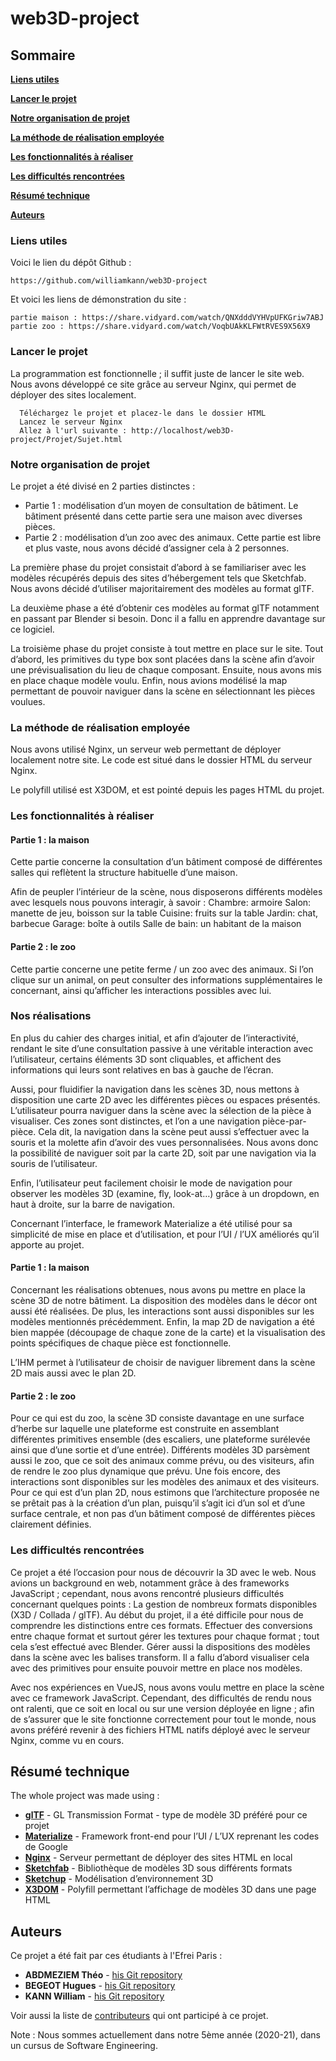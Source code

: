 # web3D-project

## Sommaire
**[Liens utiles](https://github.com/williamkann/web3D-project#liens-utiles)**

**[Lancer le projet](https://github.com/williamkann/web3D-project#lancer-le-projet)**

**[Notre organisation de projet](https://github.com/williamkann/web3D-project#notre-organisation-de-projet)**

**[La méthode de réalisation employée](https://github.com/williamkann/efrei-m2-otter-worlds#la-methode-de-realisation-employee)**

**[Les fonctionnalités à réaliser](https://github.com/williamkann/efrei-m2-otter-worlds#les-fonctionnalités-à-réaliser)**

**[Les difficultés rencontrées](https://github.com/williamkann/efrei-m2-otter-worlds#les-difficultés-rencontrées)**

**[Résumé technique](https://github.com/williamkann/efrei-m2-otter-worlds#technical-round-up)**

**[Auteurs](https://github.com/williamkann/efrei-m2-otter-worlds#authors)**



### Liens utiles
Voici le lien du dépôt Github :
 ```
https://github.com/williamkann/web3D-project
```

Et voici les liens de démonstration du site :
 ```
partie maison : https://share.vidyard.com/watch/QNXdddVYHVpUFKGriw7ABJ
partie zoo : https://share.vidyard.com/watch/VoqbUAkKLFWtRVES9X56X9
 ```



### Lancer le projet
La programmation est fonctionnelle ; il suffit juste de lancer le site web.
Nous avons développé ce site grâce au serveur Nginx, qui permet de déployer des sites localement.

```
  Téléchargez le projet et placez-le dans le dossier HTML
  Lancez le serveur Nginx
  Allez à l'url suivante : http://localhost/web3D-project/Projet/Sujet.html
```



### Notre organisation de projet
Le projet a été divisé en 2 parties distinctes : 
- Partie 1 : modélisation d’un moyen de consultation de bâtiment. Le bâtiment présenté dans cette partie sera une maison avec diverses pièces.
- Partie 2 : modélisation d’un zoo avec des animaux. Cette partie est libre et plus vaste, nous avons décidé d’assigner cela à 2 personnes. 
	

La première phase du projet consistait d’abord à se familiariser avec les modèles récupérés depuis des sites d’hébergement tels que Sketchfab. Nous avons décidé d’utiliser majoritairement des modèles au format glTF. 

La deuxième phase a été d’obtenir ces modèles au format glTF notamment en passant par Blender si besoin. Donc il a fallu en apprendre davantage sur ce logiciel. 

La troisième phase du projet consiste à tout mettre en place sur le site. Tout d’abord, les primitives du type box sont placées dans la scène afin d’avoir une prévisualisation du lieu de chaque composant. Ensuite, nous avons mis en place chaque modèle voulu. Enfin, nous avions modélisé la map permettant de pouvoir naviguer dans la scène en sélectionnant les pièces voulues.



### La méthode de réalisation employée
Nous avons utilisé Nginx, un serveur web permettant de  déployer localement notre site. Le code est situé dans le dossier HTML du serveur Nginx.

Le polyfill utilisé est X3DOM, et est pointé depuis les pages HTML du projet.



### Les fonctionnalités à réaliser
#### Partie 1 : la maison

Cette partie concerne la consultation d’un bâtiment composé de différentes salles qui reflètent la structure habituelle d’une maison.

Afin de peupler l’intérieur de la scène, nous disposerons différents modèles avec lesquels nous pouvons interagir, à savoir :
  Chambre: armoire
  Salon: manette de jeu, boisson sur la table
  Cuisine: fruits sur la table
  Jardin: chat, barbecue
  Garage: boîte à outils
  Salle de bain: un habitant de la maison


#### Partie 2 : le zoo

Cette partie concerne une petite ferme / un zoo avec des animaux. Si l’on clique sur un animal, on peut consulter des informations supplémentaires le concernant, ainsi qu’afficher les interactions possibles avec lui.



### Nos réalisations
En plus du cahier des charges initial, et afin d’ajouter de l’interactivité, rendant le site d’une consultation passive à une véritable interaction avec l’utilisateur, certains éléments 3D sont cliquables, et affichent des informations qui leurs sont relatives en bas à gauche de l’écran.

Aussi, pour fluidifier la navigation dans les scènes 3D, nous mettons à disposition une carte 2D avec les différentes pièces ou espaces présentés. L’utilisateur pourra naviguer dans la scène avec la sélection de la pièce à visualiser. Ces zones sont distinctes, et l’on a une navigation pièce-par-pièce. Cela dit, la navigation dans la scène peut aussi s’effectuer avec la souris et la molette afin d’avoir des vues personnalisées. Nous avons donc la possibilité de naviguer soit par la carte 2D, soit par une navigation via la souris de l’utilisateur.

Enfin, l’utilisateur peut facilement choisir le mode de navigation pour observer les modèles 3D (examine, fly, look-at…) grâce à un dropdown, en haut à droite, sur la barre de navigation.

Concernant l’interface, le framework Materialize a été utilisé pour sa simplicité de mise en place et d’utilisation, et pour l’UI / l’UX améliorés qu’il apporte au projet.

#### Partie 1 : la maison
Concernant les réalisations obtenues, nous avons pu mettre en place la scène 3D de notre bâtiment. La disposition des modèles dans le décor ont aussi été réalisées. De plus, les interactions sont aussi disponibles sur les modèles mentionnés précédemment. Enfin, la map 2D de navigation a été bien mappée (découpage de chaque zone de la carte) et la visualisation des points spécifiques de chaque pièce est fonctionnelle.

L’IHM permet à l’utilisateur de choisir de naviguer librement dans la scène 2D mais aussi avec le plan 2D.


#### Partie 2 : le zoo
Pour ce qui est du zoo, la scène 3D consiste davantage en une surface d’herbe sur laquelle une plateforme est construite en assemblant différentes primitives ensemble (des escaliers, une plateforme surélevée ainsi que d’une sortie et d’une entrée). Différents modèles 3D parsèment aussi le zoo, que ce soit des animaux comme prévu, ou des visiteurs, afin de rendre le zoo plus dynamique que prévu. Une fois encore, des interactions sont disponibles sur les modèles des animaux et des visiteurs. Pour ce qui est d’un plan 2D, nous estimons que l’architecture proposée ne se prêtait pas à la création d’un plan, puisqu’il s’agit ici d’un sol et d’une surface centrale, et non pas d’un bâtiment composé de différentes pièces clairement définies.



### Les difficultés rencontrées
Ce projet a été l’occasion pour nous de découvrir la 3D avec le web. Nous avions un background en web, notamment grâce à des frameworks JavaScript ; cependant, nous avons rencontré plusieurs difficultés concernant quelques points :
La gestion de nombreux formats disponibles (X3D / Collada / glTF). Au début du projet, il a été difficile pour nous de comprendre les distinctions entre ces formats.
Effectuer des conversions entre chaque format et surtout gérer les textures pour chaque format ; tout cela s’est effectué avec Blender.
Gérer aussi la dispositions des modèles dans la scène avec les balises transform. Il a fallu d’abord visualiser cela avec des primitives pour ensuite pouvoir mettre en place nos modèles.

Avec nos expériences en VueJS, nous avons voulu mettre en place la scène avec  ce framework JavaScript. Cependant, des difficultés de rendu nous ont ralenti, que ce soit en local ou sur une version déployée en ligne ; afin de s’assurer que le site fonctionne correctement pour tout le monde, nous avons préféré revenir à des fichiers HTML natifs  déployé avec le serveur Nginx, comme vu en cours.



## Résumé technique
The whole project was made using :
* **[glTF](https://www.khronos.org/gltf)** - GL Transmission Format - type de modèle 3D préféré pour ce projet
* **[Materialize](https://materializecss.com/)** - Framework front-end pour l’UI / L’UX reprenant les codes de Google
* **[Nginx](https://www.nginx.com)** - Serveur permettant de déployer des sites HTML en local
* **[Sketchfab](https://sketchfab.com)** - Bibliothèque de modèles 3D sous différents formats
* **[Sketchup](https://www.sketchup.com)** - Modélisation d’environnement 3D
* **[X3DOM](https://www.x3dom.org)** -  Polyfill permettant l’affichage de modèles 3D dans une page HTML



## Auteurs
Ce projet a été fait par ces étudiants à l'Efrei Paris :
* **ABDMEZIEM Théo** - [his Git repository](https://github.com/opsilonn)
* **BEGEOT Hugues** - [his Git repository](https://github.com/opsilonn)
* **KANN William** - [his Git repository](https://github.com/patatart)

Voir aussi la liste de [contributeurs](https://github.com/williamkann/web3D-project/-/graphs/main) qui ont participé à ce projet.

Note : Nous sommes actuellement dans notre 5ème année (2020-21), dans un cursus de Software Engineering.
